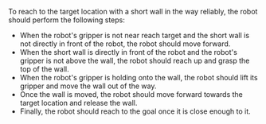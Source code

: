 To reach to the target location with a short wall in the way reliably, the robot should perform the following steps:

- When the robot's gripper is not near reach target and the short wall is not directly in front of the robot, the robot should move forward.
- When the short wall is directly in front of the robot and the robot's gripper is not above the wall, the robot should reach up and grasp the top of the wall.
- When the robot's gripper is holding onto the wall, the robot should lift its gripper and move the wall out of the way.
- Once the wall is moved, the robot should move forward towards the target location and release the wall. 
- Finally, the robot should reach to the goal once it is close enough to it.